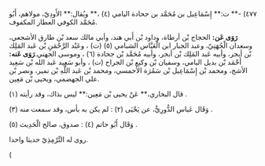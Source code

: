 ٤٧٧) -** ت:** إِسْمَاعِيل بن مُحَمَّد بن جحادة اليامي (٤) ،** ويُقال:** الأَودِيّ، مولاهم، أَبُو مُحَمَّد الكوفي العطار المكفوف.

**رَوَى عَن:** الحجاج بْن أرطاة، وداود بْن أَبي هند، وأبي مالك سعد بْن طارق الأشجعي، وسعدان الْجُهَنِيّ، وعبد الجبار ابن الْعَبَّاس الشبامي (٥) (ت) ، وعَبْد الرَّحْمَنِ بْن عَبد المَلِك بْن أبجر، وأبيه عَبد المَلِك بْن أبجر، وأبيه مُحَمَّد بْن جحادة (٦) ، وموسى الجهني.**رَوَى عَنه:** أَحْمَد بْن بديل اليامي، وسفيان بْن وكيع بْن الجراح (ت) ، وأبو سَعِيد عَبد الله بْن سَعِيد الأشج، ومحمد بْن إِسْمَاعِيل بْن سَمُرَة الأحمسي، ومحمد بْن عَبد اللَّهِ بْن نمير، ونصر بْن علي الجهضمي، ويحيى بْن مَعِين.

قال البخاري،** عَنْ يحيى بْن مَعِين:** ليس بذاك، وقد رأيته (١) .

وَقَال عَباس الدُّورِيُّ، عن يَحْيَى (٢) : لم يكن به بأس، وقد سمعت منه (٣) .

وَقَال أَبُو حاتم (٤) : صدوق، صالح الْحَدِيث (٥) .

روى له التِّرْمِذِيّ حديثا واحدا.

(